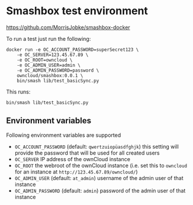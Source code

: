 # Smashbox test environment

https://github.com/MorrisJobke/smashbox-docker

To run a test just run the following:

	docker run -e OC_ACCOUNT_PASSWORD=superSecret123 \
		-e OC_SERVER=123.45.67.89 \
		-e OC_ROOT=owncloud \
		-e OC_ADMIN_USER=admin \
		-e OC_ADMIN_PASSWORD=password \
		owncloud/smashbox:0.0.1 \
		bin/smash lib/test_basicSync.py

This runs:

	bin/smash lib/test_basicSync.py

## Environment variables

Following environment variables are supported

* `OC_ACCOUNT_PASSWORD` (default: `qwertzuiopüasdfghjk`) this setting will provide the password that will be used for all created users
* `OC_SERVER` IP address of the ownCloud instance
* `OC_ROOT` the webroot of the ownCloud instance (i.e. set this to `owncloud` for an instance at `http://123.45.67.89/owncloud/`)
* `OC_ADMIN_USER` (default: `at_admin`) username of the admin user of that instance
* `OC_ADMIN_PASSWORD` (default: `admin`) password of the admin user of that instance
